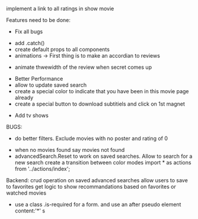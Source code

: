 implement a link to all ratings in show movie

Features need to be done:

<!-- - Save advanced Searches -->
<!-- - Click on Cast to get relevant Movies -->
<!-- - Create search Top actors movies -->
<!-- - Reviews -->
<!-- - Spinner -->

<!-- - Mobile -->

- Fix all bugs

* add .catch()
  <!-- * add flex grow to our cards -->
  <!-- * when open the first to the actors in show movie you need to refresh to get the results -->
  <!-- * try background-image url(foo) no-repeat center center/cover on images -->
  <!-- * select actor pagination goes to 1 when next page -->
  <!-- * add a better ui for advanced search saves and button author -->
    <!-- * add the css for popular actors -->
  <!-- * style the advancedsaved search buttons that every odd child is the other direction. -->
* create default props to all components
* animations -> First thing is to make an accordian to reviews

- animate thwewidth of the review when secret comes up
<!-- * link to imdb on movie page -->

* Better Performance
* allow to update saved search
* create a special color to indicate that you have been in this movie page already
* create a special button to download subtitiels and click on 1st magnet
<!-- * secret tapping to get the torrent etc -->
* Add tv shows

BUGS:

<!-- - url for advanced search -->
<!-- - trailers -->
<!-- - sliders -->
<!-- - search cannot click on movie in suggestions -->
<!-- - fix percentage circle on display movie -->
<!-- - pagination is acting up -->

- do better filters. Exclude movies with no poster and rating of 0
<!-- - enter when searching -->
- when no movies found say movies not found
- advancedSearch.Reset to work on saved searches. Allow to search for a new search
  <!-- - when clicking on cast and pagination jumps to display only 1 page -->
  <!-- when going to a new window ability to save the paginaiton where you left off.
  create pagination to bottom of the page -->
  create a transition between color modes
  import \* as actions from '../actions/index';

Backend:
crud operation on saved advanced searches
allow users to save to favorites
get logic to show recommandations based on favorites or watched movies

- use a class .is-required for a form. and use an after pseudo element content:'\*'
  s
